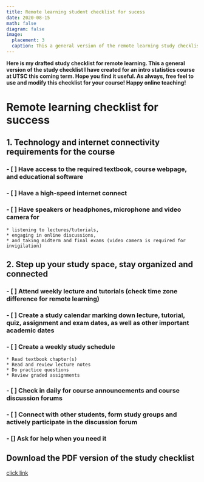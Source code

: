 ```yaml
---
title: Remote learning student checklist for sucess
date: 2020-08-15
math: false
diagram: false
image:
  placement: 3
  caption: This a general version of the remote learning study checklist I have created for an intro statistics course at UTSC this coming term.
---
```


**Here is my drafted study checklist for remote learning. This a general version of the study checklist I have created for an intro statistics course at UTSC this coming term. Hope you find it useful. As always, free feel to use and modify this checklist for your course! Happy online teaching!**


# Remote learning checklist for success

## 1.	Technology and internet connectivity requirements for the course

### - [ ] Have access to the required textbook, course webpage, and educational software
### - [ ] Have a high-speed internet connect
### - [ ] Have speakers or headphones, microphone and video camera for 
    * listening to lectures/tutorials, 
    * engaging in online discussions,
    * and taking midterm and final exams (video camera is required for invigilation)




## 2.	Step up your study space, stay organized and connected

### - [ ] Attend weekly lecture and tutorials (check time zone difference for remote learning)
### - [ ] Create a study calendar marking down lecture, tutorial, quiz, assignment and exam dates, as well as other important academic dates
### - [ ] Create a weekly study schedule 
    * Read textbook chapter(s)
    * Read and review lecture notes
    * Do practice questions
    * Review graded assignments
### - [ ] Check in daily for course announcements and course discussion forums
### - [ ] Connect with other students, form study groups and actively participate in the discussion forum
### - [] Ask for help when you need it



## Download the PDF version of the study checklist 

[click link](/files/checklist.pdf)

